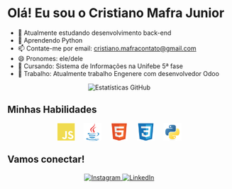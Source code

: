 # Olá! Eu sou o Cristiano Mafra Junior

- 🔭 Atualmente estudando desenvolvimento back-end
- 🌱 Aprendendo Python
- 📫 Contate-me por email: cristiano.mafracontato@gmail.com
- 😄 Pronomes: ele/dele
- 🧑 Cursando: Sistema de Informações na Unifebe 5ª fase
- 💼 Trabalho: Atualmente trabalho Engenere com desenvolvedor Odoo

<div align="center">
  <img src="https://github-readme-stats.vercel.app/api?username=CristianoMafraJunior&show_icons=true&count_private=true&theme=dark" alt="Estatísticas GitHub">
</div>

## Minhas Habilidades

<div style="display: flex; gap: 20px; align-items: center; justify-content: center;">
  <img alt="JavaScript" height="40" src="https://raw.githubusercontent.com/devicons/devicon/master/icons/javascript/javascript-plain.svg">
  <img alt="Java" height="40" src="https://raw.githubusercontent.com/devicons/devicon/master/icons/java/java-original.svg">
  <img alt="HTML5" height="40" src="https://raw.githubusercontent.com/devicons/devicon/master/icons/html5/html5-original.svg">
  <img alt="CSS3" height="40" src="https://raw.githubusercontent.com/devicons/devicon/master/icons/css3/css3-original.svg">
  <img alt="Python" height="40" src="https://raw.githubusercontent.com/devicons/devicon/master/icons/python/python-original.svg">
</div>

## Vamos conectar!

<div align="center" style="margin-top: 20px;">
  <a href="https://www.instagram.com/cristiano_junior03/" target="_blank">
    <img src="https://img.shields.io/badge/-Instagram-%23E4405F?style=for-the-badge&logo=instagram&logoColor=white" alt="Instagram">
  </a>
  <a href="https://www.linkedin.com/in/cristiano-mafra-junior-887aab285/" target="_blank">
    <img src="https://img.shields.io/badge/-LinkedIn-%230077B5?style=for-the-badge&logo=linkedin&logoColor=white" alt="LinkedIn">
  </a>
</div>
